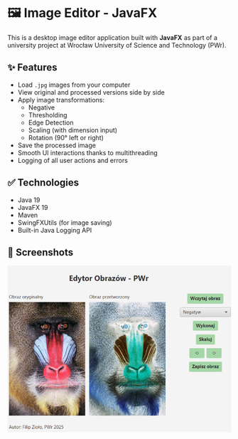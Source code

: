 # 🖼️ Image Editor - JavaFX

This is a desktop image editor application built with **JavaFX** as part of a university project at Wrocław University of Science and Technology (PWr).

## ✨ Features

- Load `.jpg` images from your computer
- View original and processed versions side by side
- Apply image transformations:
  - Negative
  - Thresholding
  - Edge Detection
  - Scaling (with dimension input)
  - Rotation (90° left or right)
- Save the processed image
- Smooth UI interactions thanks to multithreading
- Logging of all user actions and errors

## ✅ Technologies

- Java 19
- JavaFX 19
- Maven
- SwingFXUtils (for image saving)
- Built-in Java Logging API

## 💾 Screenshots

![screenshot](screen.png)

